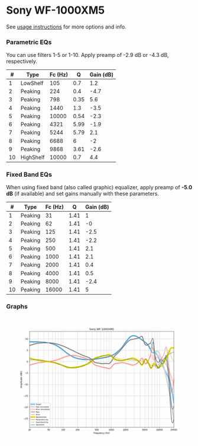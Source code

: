 # Sony WF-1000XM5
See [usage instructions](https://github.com/jaakkopasanen/AutoEq#usage) for more options and info.

### Parametric EQs
You can use filters 1-5 or 1-10. Apply preamp of -2.9 dB or -4.3 dB, respectively.

|   # | Type      |   Fc (Hz) |    Q |   Gain (dB) |
|-----|-----------|-----------|------|-------------|
|   1 | LowShelf  |       105 | 0.7  |         1.2 |
|   2 | Peaking   |       224 | 0.4  |        -4.7 |
|   3 | Peaking   |       798 | 0.35 |         5.6 |
|   4 | Peaking   |      1440 | 1.3  |        -3.5 |
|   5 | Peaking   |     10000 | 0.54 |        -2.3 |
|   6 | Peaking   |      4321 | 5.99 |        -1.9 |
|   7 | Peaking   |      5244 | 5.79 |         2.1 |
|   8 | Peaking   |      6688 | 6    |        -2   |
|   9 | Peaking   |      9868 | 3.61 |        -2.6 |
|  10 | HighShelf |     10000 | 0.7  |         4.4 |

### Fixed Band EQs
When using fixed band (also called graphic) equalizer, apply preamp of **-5.0 dB** (if available) and set gains manually with these parameters.

|   # | Type    |   Fc (Hz) |    Q |   Gain (dB) |
|-----|---------|-----------|------|-------------|
|   1 | Peaking |        31 | 1.41 |         1   |
|   2 | Peaking |        62 | 1.41 |        -0   |
|   3 | Peaking |       125 | 1.41 |        -2.5 |
|   4 | Peaking |       250 | 1.41 |        -2.2 |
|   5 | Peaking |       500 | 1.41 |         2.1 |
|   6 | Peaking |      1000 | 1.41 |         2.1 |
|   7 | Peaking |      2000 | 1.41 |         0.4 |
|   8 | Peaking |      4000 | 1.41 |         0.5 |
|   9 | Peaking |      8000 | 1.41 |        -2.4 |
|  10 | Peaking |     16000 | 1.41 |         5   |

### Graphs
![](./Sony%20WF-1000XM5.png)
